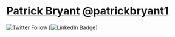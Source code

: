 # [Patrick Bryant](https://patrickbryantlab.github.io) [@patrickbryant1](https://github.com/patrickbryant1)

[![Twitter Follow](https://img.shields.io/twitter/follow/Patrick18287926?style=social)](https://twitter.com/intent/follow?screen_name=Patrick18287926)
[![LinkedIn Badge](https://www.linkedin.com/in/patrick-bryant-phd/)]
